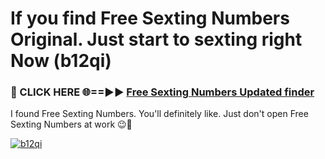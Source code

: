 # If you find Free Sexting Numbers Original. Just start to sexting right Now (b12qi)

<h3>🔴 CLICK HERE 🌐==►► <a href="https://tinyurl.com/mtbk5fxa" rel="nofollow">Free Sexting Numbers Updated finder</a></h3>

I found Free Sexting Numbers. You'll definitely like. Just don't open Free Sexting Numbers at work 😉💬

[![b12qi](https://i.imgur.com/Q8WKrnY.jpeg)](https://tinyurl.com/mtbk5fxa)
